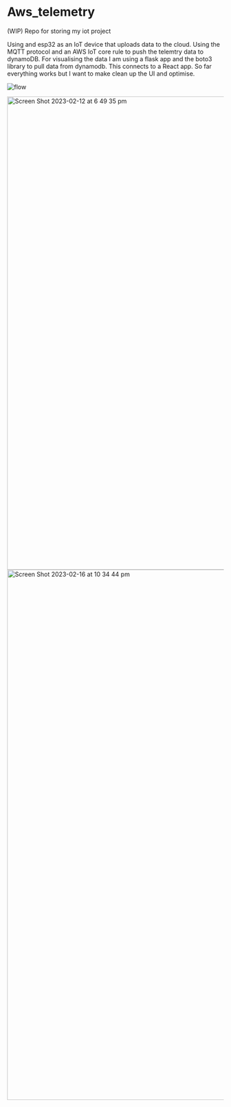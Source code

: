 # Aws_telemetry
(WIP)
Repo for storing my iot project

Using and esp32 as an IoT device that uploads data to the cloud. Using the MQTT protocol and an AWS IoT core rule to push the telemtry data to dynamoDB. 
For visualising the data I am using a flask app and the boto3 library to pull data from dynamodb. This connects to a React app.
So far everything works but I want to make clean up the UI and optimise.


![flow](https://user-images.githubusercontent.com/30048959/218290869-1a5877f9-344a-488f-babe-6cc64bf0318e.jpg)




<img width="1101" alt="Screen Shot 2023-02-12 at 6 49 35 pm" src="https://user-images.githubusercontent.com/30048959/218299361-5523a920-393d-420b-aed7-ce894eb9bb28.png">




<img width="1234" alt="Screen Shot 2023-02-16 at 10 34 44 pm" src="https://user-images.githubusercontent.com/30048959/219363007-35bf53ae-bfff-4236-ac34-37887eb67b0c.png">
